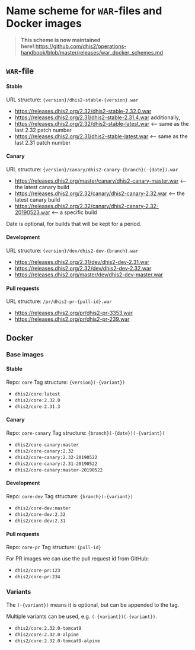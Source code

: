 # Name scheme for `WAR`-files and Docker images

> **This scheme is now maintained here!**:https://github.com/dhis2/operations-handbook/blob/master/releases/war_docker_schemes.md

## `WAR`-file

#### Stable

URL structure: `{version}/dhis2-stable-{version}.war`
                 
- https://releases.dhis2.org/2.32/dhis2-stable-2.32.0.war
- https://releases.dhis2.org/2.31/dhis2-stable-2.31.4.war
additionally,
- https://releases.dhis2.org/2.32/dhis2-stable-latest.war  <-- same as the last 2.32 patch number
- https://releases.dhis2.org/2.31/dhis2-stable-latest.war  <-- same as the last 2.31 patch number

#### Canary

URL structure: `{version}/canary/dhis2-canary-{branch}(-{date}).war`

- https://releases.dhis2.org/master/canary/dhis2-canary-master.war  <-- the latest canary build
- https://releases.dhis2.org/2.32/canary/dhis2-canary-2.32.war  <-- the latest canary build
- https://releases.dhis2.org/2.32/canary/dhis2-canary-2.32-20190523.war  <-- a specific build

Date is optional, for builds that will be kept for a period.

#### Development

URL structure: `{version}/dev/dhis2-dev-{branch}.war`

- https://releases.dhis2.org/2.31/dev/dhis2-dev-2.31.war
- https://releases.dhis2.org/2.32/dev/dhis2-dev-2.32.war
- https://releases.dhis2.org/master/dev/dhis2-dev-master.war

#### Pull requests

URL structure: `/pr/dhis2-pr-{pull-id}.war`

- https://releases.dhis2.org/pr/dhis2-pr-3353.war
- https://releases.dhis2.org/pr/dhis2-pr-239.war

## Docker

### Base images

#### Stable

Repo: `core`
Tag structure: `{version}(-{variant})`

- `dhis2/core:latest`
- `dhis2/core:2.32.0`
- `dhis2/core:2.31.3`

#### Canary

Repo: `core-canary`
Tag structure: `{branch}(-{date})(-{variant})`

- `dhis2/core-canary:master`
- `dhis2/core-canary:2.32`
- `dhis2/core-canary:2.32-20190522`
- `dhis2/core-canary:2.31-20190522`
- `dhis2/core-canary:master-20190522`

#### Development

Repo: `core-dev`
Tag structure: `{branch}(-{variant})`

- `dhis2/core-dev:master`
- `dhis2/core-dev:2.32`
- `dhis2/core-dev:2.31`

#### Pull requests

Repo: `core-pr`
Tag structure: `{pull-id}`

For PR images we can use the pull request id from GitHub:

- `dhis2/core-pr:123`
- `dhis2/core-pr:234`

### Variants

The `(-{variant})` means it is optional, but can be appended to the tag.

Multiple variants can be used, e.g. `(-{variant})(-{variant})`.

- `dhis2/core:2.32.0-tomcat9`
- `dhis2/core:2.32.0-alpine`
- `dhis2/core:2.32.0-tomcat9-alpine`
